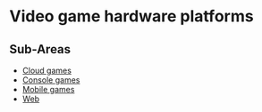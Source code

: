 # Video game hardware platforms

## Sub-Areas

- [Cloud games](./Cloud_games.md)
- [Console games](./Console_games.md)
- [Mobile games](./Mobile_games.md)
- [Web](./Web.md)
